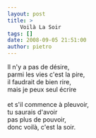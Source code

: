 ```yaml
---
layout: post
title: >
    Voilà La Soir
tags: []
date: 2008-09-05 21:51:00
author: pietro
---
```

Il n'y a pas de désire,<br/>parmi les vies c'est la pire,<br/>il faudrait de bien rire,<br/>mais je peux seul écrire<br/><br/>et s'il commence à pleuvoir,<br/>tu saurais d'avoir<br/>pas plus de pouvoir,<br/>donc voilà, c'est la soir.
